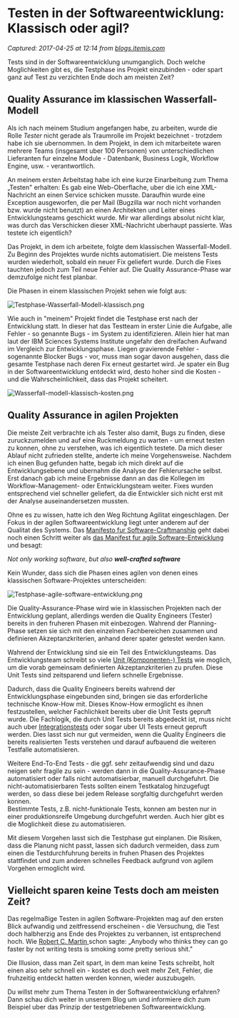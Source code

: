 # Testen in der Softwareentwicklung: Klassisch oder agil?

_Captured: 2017-04-25 at 12:14 from [blogs.itemis.com](https://blogs.itemis.com/de/testen-in-der-softwareentwicklung-klassisch-oder-agil?utm_campaign=Agile&utm_medium=email&_hsenc=p2ANqtz-8QxTH1dKxvOzZhORnNJRXDZjpJyIJLeMRhi_v1ZhkrdiblQzrT9I5ofWVYN6VNAsEKmWgjiJ1IYTBaE5UI5CF3fbJLSQ&_hsmi=51139874&utm_content=51139874&utm_source=hs_email&hsCtaTracking=cf257a07-68ba-48e2-b5dd-f8531c263f49%7Ce847cc06-63c5-40e2-b726-b278fc0f0959)_

Tests sind in der Softwareentwicklung unumganglich. Doch welche Moglichkeiten gibt es, die Testphase ins Projekt einzubinden - oder spart ganz auf Test zu verzichten Ende doch am meisten Zeit?

## Quality Assurance im klassischen Wasserfall-Modell

Als ich nach meinem Studium angefangen habe, zu arbeiten, wurde die Rolle _Tester_ nicht gerade als Traumrolle im Projekt bezeichnet - trotzdem habe ich sie ubernommen. In dem Projekt, in dem ich mitarbeitete waren mehrere Teams (insgesamt uber 100 Personen) von unterschiedlichen Lieferanten fur einzelne Module - Datenbank, Business Logik, Workflow Engine, usw. - verantwortlich.

An meinem ersten Arbeitstag habe ich eine kurze Einarbeitung zum Thema „Testen" erhalten: Es gab eine Web-Oberflache, uber die ich eine XML-Nachricht an einen Service schicken musste. Daraufhin wurde eine Exception ausgeworfen, die per Mail (Bugzilla war noch nicht vorhanden bzw. wurde nicht benutzt) an einen Architekten und Leiter eines Entwicklungsteams geschickt wurde. Mir war allerdings absolut nicht klar, was durch das Verschicken dieser XML-Nachricht uberhaupt passierte. Was testete ich eigentlich?

Das Projekt, in dem ich arbeitete, folgte dem klassischen Wasserfall-Modell. Zu Beginn des Projektes wurde nichts automatisiert. Die meistens Tests wurden wiederholt, sobald ein neuer Fix geliefert wurde. Durch die Fixes tauchten jedoch zum Teil neue Fehler auf. Die Quality Assurance-Phase war demzufolge nicht fest planbar.

Die Phasen in einem klassischen Projekt sehen wie folgt aus:

![Testphase-Wasserfall-Modell-klassisch.png](https://blogs.itemis.com/hs-fs/hubfs/Blog/Agile/Testphase-Wasserfall-Modell-klassisch.png?t=1493109075743&width=316&height=37&name=Testphase-Wasserfall-Modell-klassisch.png)

Wie auch in "meinem" Projekt findet die Testphase erst nach der Entwicklung statt. In dieser hat das Testteam in erster Linie die Aufgabe, alle Fehler - so genannte Bugs - im System zu identifizieren. Allein hier hat man laut der IBM Sciences Systems Institute ungefahr den dreifachen Aufwand im Vergleich zur Entwicklungsphase. Liegen gravierende Fehler - sogenannte Blocker Bugs - vor, muss man sogar davon ausgehen, dass die gesamte Testphase nach deren Fix erneut gestartet wird. Je spater ein Bug in der Softwareentwicklung entdeckt wird, desto hoher sind die Kosten - und die Wahrscheinlichkeit, dass das Projekt scheitert.

![Wasserfall-modell-klassisch-kosten.png](https://blogs.itemis.com/hs-fs/hubfs/Blog/Agile/Wasserfall-modell-klassisch-kosten.png?t=1493109075743&width=261&height=146&name=Wasserfall-modell-klassisch-kosten.png)

## Quality Assurance in agilen Projekten

Die meiste Zeit verbrachte ich als Tester also damit, Bugs zu finden, diese zuruckzumelden und auf eine Ruckmeldung zu warten - um erneut testen zu konnen, ohne zu verstehen, was ich eigentlich testete. Da mich dieser Ablauf nicht zufrieden stellte, anderte ich meine Vorgehensweise. Nachdem ich einen Bug gefunden hatte, begab ich mich direkt auf die Entwicklungsebene und ubernahm die Analyse der Fehlerursache selbst. Erst danach gab ich meine Ergebnisse dann an das die Kollegen im Workflow-Management- oder Entwicklungsteam weiter. Fixes wurden entsprechend viel schneller geliefert, da die Entwickler sich nicht erst mit der Analyse auseinandersetzen mussten.

Ohne es zu wissen, hatte ich den Weg Richtung Agilitat eingeschlagen. Der Fokus in der agilen Softwareentwicklung liegt unter anderem auf der Qualitat des Systems. Das [Manifesto fur Software-Craftmanship](http://manifesto.softwarecraftsmanship.org/) geht dabei noch einen Schritt weiter als [das Manifest fur agile Software-Entwicklung](http://agilemanifesto.org/iso/de/manifesto.html) und besagt:

_Not only working software, but also **well-crafted software**_

Kein Wunder, dass sich die Phasen eines agilen von denen eines klassischen Software-Projektes unterscheiden:

![Testphase-agile-software-entwicklung.png](https://blogs.itemis.com/hs-fs/hubfs/Blog/Agile/Testphase-agile-software-entwicklung.png?t=1493109075743&width=291&height=99&name=Testphase-agile-software-entwicklung.png)

Die Quality-Assurance-Phase wird wie in klassischen Projekten nach der Entwicklung geplant, allerdings werden die Quality Engineers (Tester) bereits in den fruheren Phasen mit einbezogen. Wahrend der Planning-Phase setzen sie sich mit den einzelnen Fachbereichen zusammen und definieren Akzeptanzkriterien, anhand derer spater getestet werden kann.

Wahrend der Entwicklung sind sie ein Teil des Entwicklungsteams. Das Entwicklungsteam schreibt so viele [Unit (Komponenten-) Tests](https://de.wikipedia.org/wiki/Modultest) wie moglich, um die vorab gemeinsam definierten Akzeptanzkriterien zu prufen. Diese Unit Tests sind zeitsparend und liefern schnelle Ergebnisse.

Dadurch, dass die Quality Engineers bereits wahrend der Entwicklungsphase eingebunden sind, bringen sie das erforderliche technische Know-How mit. Dieses Know-How ermoglicht es ihnen festzustellen, welcher Fachlichkeit bereits uber die Unit Tests gepruft wurde. Die Fachlogik, die durch Unit Tests bereits abgedeckt ist, muss nicht auch uber [Integrationstests](https://de.wikipedia.org/wiki/Integrationstest) oder sogar uber UI Tests erneut gepruft werden. Dies lasst sich nur gut vermeiden, wenn die Quality Engineers die bereits realisierten Tests verstehen und darauf aufbauend die weiteren Testfalle automatisieren.

Weitere End-To-End Tests - die ggf. sehr zeitaufwendig sind und dazu neigen sehr fragile zu sein - werden dann in die Quality-Assurance-Phase automatisiert oder falls nicht automatisierbar, manuell durchgefuhrt. Die nicht-automatisierbaren Tests sollten einem Testkatalog hinzugefugt werden, so dass diese bei jedem Release sorgfaltig durchgefuhrt werden konnen.   
Bestimmte Tests, z.B. nicht-funktionale Tests, konnen am besten nur in einer produktionsreife Umgebung durchgefuhrt werden. Auch hier gibt es die Moglichkeit diese zu automatisieren.

Mit diesem Vorgehen lasst sich die Testphase gut einplanen. Die Risiken, dass die Planung nicht passt, lassen sich dadurch vermeiden, dass zum einen die Testdurchfuhrung bereits in fruhen Phasen des Projektes stattfindet und zum anderen schnelles Feedback aufgrund von agilem Vorgehen ermoglicht wird.

## Vielleicht sparen keine Tests doch am meisten Zeit?

Das regelmaßige Testen in agilen Software-Projekten mag auf den ersten Blick aufwandig und zeitfressend erscheinen - die Versuchung, die Test doch halbherzig ans Ende des Projektes zu verbannen, ist entsprechend hoch. Wie [Robert C. Martin ](https://8thlight.com/blog/uncle-bob/2013/03/05/TheStartUpTrap.html)schon sagte: „Anybody who thinks they can go faster by not writing tests is smoking some pretty serious shit."

Die Illusion, dass man Zeit spart, in dem man keine Tests schreibt, holt einen also sehr schnell ein - kostet es doch weit mehr Zeit, Fehler, die fruhzeitig entdeckt hatten werden konnen, wieder auszubugeln.

Du willst mehr zum Thema Testen in der Softwareentwicklung erfahren? Dann schau dich weiter in unserem Blog um und informiere dich zum Beispiel uber das Prinzip der testgetriebenen Softwareentwicklung.
